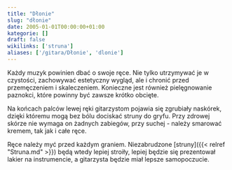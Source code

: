 ```yaml
---
title: "Dłonie"
slug: "dłonie"
date: 2005-01-01T00:00:00+01:00
kategorie: []
draft: false
wikilinks: ['struna']
aliases: ['/gitara/Dłonie', 'dlonie']
---
```

Każdy muzyk powinien dbać o swoje ręce. Nie tylko utrzymywać je w
czystości, zachowywać estetyczny wygląd, ale i chronić przed
przemęczeniem i skaleczeniem. Konieczne jest również pielęgnowanie
paznokci, które powinny być zawsze krótko obcięte.

Na końcach palców lewej ręki gitarzystom pojawia się zgrubiały naskórek,
dzięki któremu mogą bez bólu dociskać struny do gryfu. Przy zdrowej
skórze nie wymaga on żadnych zabiegów, przy suchej - należy smarować
kremem, tak jak i całe ręce.

Ręce należy myć przed każdym graniem. Niezabrudzone
[struny]({{< relref "Struna.md" >}}) będą wtedy lepiej stroiły, lepiej będzie się
prezentował lakier na instrumencie, a gitarzysta będzie miał lepsze
samopoczucie.